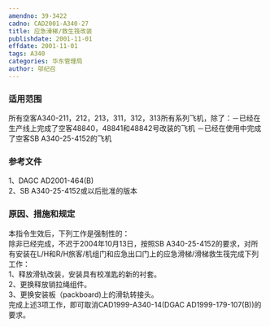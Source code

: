 ```yaml
---
amendno: 39-3422  
cadno: CAD2001-A340-27  
title: 应急滑梯/救生筏改装  
publishdate: 2001-11-01  
effdate: 2001-11-01  
tags: A340  
categories: 华东管理局  
author: 邬纪召  
---
```

  
### 适用范围  
所有空客A340-211，212，213，311，312，313所有系列飞机，除了：－已经在生产线上完成了空客48840，48841和48842号改装的飞机 －已经在使用中完成了空客SB A340-25-4152的飞机  
  
<!--more-->  
### 参考文件  
1、DAGC AD2001-464(B)  
2、SB A340-25-4152或以后批准的版本  
  
### 原因、措施和规定  
本指令生效后，下列工作是强制性的：  
    除非已经完成，不迟于2004年10月13日，按照SB A340-25-4152的要求，对所有安装在L/H和R/H旅客/机组门和应急出口门上的应急滑梯/滑梯救生筏完成下列工作：  
1、释放滑轨改装，安装具有校准匙的新的衬套。  
2、更换释放销拉绳组件。  
    3、更换安装板（packboard)上的滑轨转接头。  
    完成上述3项工作，即可取消CAD1999-A340-14(DGAC AD1999-179-107(B))的要求。  
  
